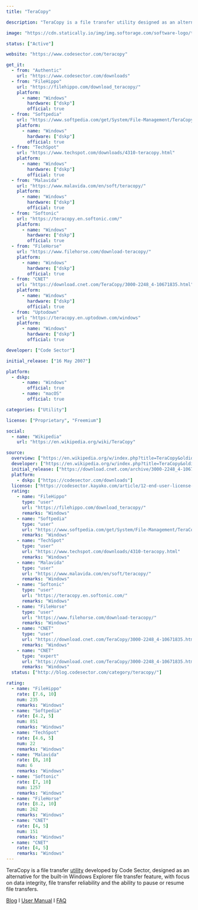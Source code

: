 ```yaml
---
title: "TeraCopy"

description: "TeraCopy is a file transfer utility designed as an alternative for the built-in Windows Explorer file transfer feature"

image: "https://cdn.statically.io/img/img.softorage.com/software-logo/teracopy.png?h=64"

status: ["Active"]

website: "https://www.codesector.com/teracopy"

get_it:
  - from: "Authentic"
    url: "https://www.codesector.com/downloads"
  - from: "FileHippo"
    url: "https://filehippo.com/download_teracopy/"
    platform:
      - name: "Windows"
        hardware: ["dskp"]
        official: true
  - from: "Softpedia"
    url: "https://www.softpedia.com/get/System/File-Management/TeraCopy.shtml"
    platform:
      - name: "Windows"
        hardware: ["dskp"]
        official: true
  - from: "TechSpot"
    url: "https://www.techspot.com/downloads/4310-teracopy.html"
    platform:
      - name: "Windows"
        hardware: ["dskp"]
        official: true
  - from: "Malavida"
    url: "https://www.malavida.com/en/soft/teracopy/"
    platform:
      - name: "Windows"
        hardware: ["dskp"]
        official: true
  - from: "Softonic"
    url: "https://teracopy.en.softonic.com/"
    platform:
      - name: "Windows"
        hardware: ["dskp"]
        official: true
  - from: "FileHorse"
    url: "https://www.filehorse.com/download-teracopy/"
    platform:
      - name: "Windows"
        hardware: ["dskp"]
        official: true
  - from: "CNET"
    url: "https://download.cnet.com/TeraCopy/3000-2248_4-10671835.html"
    platform:
      - name: "Windows"
        hardware: ["dskp"]
        official: true
  - from: "Uptodown"
    url: "https://teracopy.en.uptodown.com/windows"
    platform:
      - name: "Windows"
        hardware: ["dskp"]
        official: true

developer: ["Code Sector"]

initial_release: ["16 May 2007"]

platform:
  - dskp:
      - name: "Windows"
        official: true
      - name: "macOS"
        official: true

categories: ["Utility"]

license: ["Proprietary", "Freemium"]

social:
  - name: "Wikipedia"
    url: "https://en.wikipedia.org/wiki/TeraCopy"

source:
  overview: ["https://en.wikipedia.org/w/index.php?title=TeraCopy&oldid=927338203"]
  developer: ["https://en.wikipedia.org/w/index.php?title=TeraCopy&oldid=927338203", "https://codesector.com/teracopy"]
  initial_release: ["https://download.cnet.com/archive/3000-2248_4-10671836.html", "https://en.wikipedia.org/w/index.php?title=TeraCopy&oldid=927338203"]
  platform:
    - dskp: ["https://codesector.com/downloads"]
  license: ["https://codesector.kayako.com/article/12-end-user-license-agreement"]
  rating:
    - name: "FileHippo"
      type: "user"
      url: "https://filehippo.com/download_teracopy/"
      remarks: "Windows"
    - name: "Softpedia"
      type: "user"
      url: "https://www.softpedia.com/get/System/File-Management/TeraCopy.shtml"
      remarks: "Windows"
    - name: "TechSpot"
      type: "user"
      url: "https://www.techspot.com/downloads/4310-teracopy.html"
      remarks: "Windows"
    - name: "Malavida"
      type: "user"
      url: "https://www.malavida.com/en/soft/teracopy/"
      remarks: "Windows"
    - name: "Softonic"
      type: "user"
      url: "https://teracopy.en.softonic.com/"
      remarks: "Windows"
    - name: "FileHorse"
      type: "user"
      url: "https://www.filehorse.com/download-teracopy/"
      remarks: "Windows"
    - name: "CNET"
      type: "user"
      url: "https://download.cnet.com/TeraCopy/3000-2248_4-10671835.html"
      remarks: "Windows"
    - name: "CNET"
      type: "expert"
      url: "https://download.cnet.com/TeraCopy/3000-2248_4-10671835.html"
      remarks: "Windows"
  status: ["http://blog.codesector.com/category/teracopy/"]

rating:
  - name: "FileHippo"
    rate: [7.6, 10]
    num: 235
    remarks: "Windows"
  - name: "Softpedia"
    rate: [4.2, 5]
    num: 851
    remarks: "Windows"
  - name: "TechSpot"
    rate: [4.6, 5]
    num: 22
    remarks: "Windows"
  - name: "Malavida"
    rate: [8, 10]
    num: 6
    remarks: "Windows"
  - name: "Softonic"
    rate: [7, 10]
    num: 1257
    remarks: "Windows"
  - name: "FileHorse"
    rate: [8.2, 10]
    num: 262
    remarks: "Windows"
  - name: "CNET"
    rate: [4, 5]
    num: 151
    remarks: "Windows"
  - name: "CNET"
    rate: [4, 5]
    remarks: "Windows"
---
```

  TeraCopy is a file transfer [utility](/categories/utility/) developed by Code Sector, designed as an alternative for the built-in Windows Explorer file transfer feature, with focus on data integrity, file transfer reliability and the ability to pause or resume file transfers.
  
  [Blog](http://blog.codesector.com/category/teracopy/)  I  [User Manual](https://codesector.kayako.com/section/5-user-manual)  I  [FAQ](https://codesector.kayako.com/section/6-faq)
